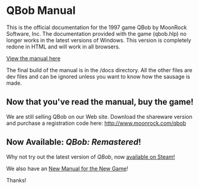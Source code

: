 # QBob Manual

This is the official documentation for the 1997 game QBob by MoonRock Software, Inc. The documentation provided with the game (qbob.hlp) no longer works in the latest versions of Windows. This version is completely redone in HTML and will work in all browsers.

[View the manual here](https://projectsoffun.github.io/QBob-Manual/)

The final build of the manual is in the /docs directory. All the other files are dev files and can be ignored unless you want to know how the sausage is made.

## Now that you've read the manual, buy the game!

We are still selling QBob on our Web site. Download the shareware version and purchase a registration code here: http://www.moonrock.com/qbob

## Now Available: _QBob: Remastered_!

Why not try out the latest version of _QBob_, now [available on Steam!](https://store.steampowered.com/app/3781720/QBob_Remastered/)

We also have an [New Manual for the New Game](https://projectsoffun.github.io/QBob-Manual/QBob-Remastered-Manual.pdf)!

Thanks!
